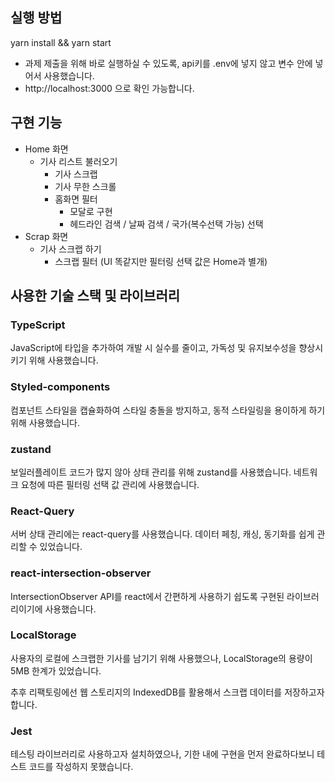 ## 실행 방법

yarn install && yarn start

- 과제 제출을 위해 바로 실행하실 수 있도록, api키를 .env에 넣지 않고 변수 안에 넣어서 사용했습니다.
- http://localhost:3000 으로 확인 가능합니다.

## 구현 기능

- Home 화면
  - 기사 리스트 불러오기
    - 기사 스크랩
    - 기사 무한 스크롤
    - 홈화면 필터
      - 모달로 구현
      - 헤드라인 검색 / 날짜 검색 / 국가(복수선택 가능) 선택
- Scrap 화면
  - 기사 스크랩 하기
    - 스크랩 필터 (UI 똑같지만 필터링 선택 값은 Home과 별개)

## 사용한 기술 스택 및 라이브러리

### TypeScript

JavaScript에 타입을 추가하여 개발 시 실수를 줄이고, 가독성 및 유지보수성을 향상시키기 위해 사용했습니다.

### Styled-components

컴포넌트 스타일을 캡슐화하여 스타일 충돌을 방지하고, 동적 스타일링을 용이하게 하기 위해 사용했습니다.

### zustand

보일러플레이트 코드가 많지 않아 상태 관리를 위해 zustand를 사용했습니다. 네트워크 요청에 따른 필터링 선택 값 관리에 사용했습니다.

### React-Query

서버 상태 관리에는 react-query를 사용했습니다. 데이터 페칭, 캐싱, 동기화를 쉽게 관리할 수 있었습니다.

### react-intersection-observer

IntersectionObserver API를 react에서 간편하게 사용하기 쉽도록 구현된 라이브러리이기에 사용했습니다.

### LocalStorage

사용자의 로컬에 스크랩한 기사를 남기기 위해 사용했으나, LocalStorage의 용량이 5MB 한계가 있었습니다.

추후 리팩토링에선 웹 스토리지의 IndexedDB를 활용해서 스크랩 데이터를 저장하고자 합니다.

### Jest

테스팅 라이브러리로 사용하고자 설치하였으나, 기한 내에 구현을 먼저 완료하다보니 테스트 코드를 작성하지 못했습니다.
